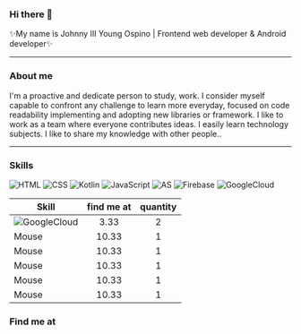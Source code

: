### Hi there 👋
✨My name is Johnny III Young Ospino | Frontend web developer & Android developer✨

<hr>

### About me

I'm a proactive and dedicate person to study, work.
I consider myself capable to confront any challenge
to learn more everyday, focused on code readability
implementing and adopting new libraries or framework.
I like to work as a team where everyone contributes ideas.
I easily learn technology subjects. I like to share
my knowledge with other people..


<!--
- ✨ _special_ ✨
- 🔭 I’m currently working on ...
- 🌱 I’m currently learning ...
- 👯 I’m looking to collaborate on ...
- 🤔 I’m looking for help with ...
- 💬 Ask me about ...
- 📫 How to reach me: ...
- 😄 Pronouns: ...
- ⚡ Fun fact: ...
-->

<hr>

### Skills

![HTML](https://img.shields.io/badge/-HTML%205-orange)
![CSS](https://img.shields.io/badge/-CSS%203-blue)
![Kotlin](https://img.shields.io/badge/-Kotlin%20-blue)
![JavaScript](https://img.shields.io/badge/-Javascript%20-yellow)
![AS](https://img.shields.io/badge/-Android Studio%20-green)
![Firebase](https://img.shields.io/badge/-Firebase%20-yellow)
![GoogleCloud](https://img.shields.io/badge/-Google Cloud%20-blue)

| Skill         | find me at    |quantity   |
| ------------- |:-------------:| :--------:|
| ![GoogleCloud](https://img.shields.io/badge/-Google Cloud%20-blue)        | 3.33          | 2         |
| Mouse         | 10.33         | 1         |
| Mouse         | 10.33         | 1         |
| Mouse         | 10.33         | 1         |
| Mouse         | 10.33         | 1         |
| Mouse         | 10.33         | 1         |

### Find me at


